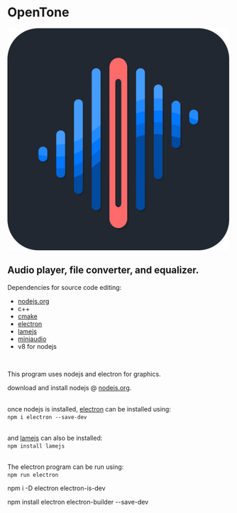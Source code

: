 # OpenTone

<img src="graphics/img/openToneLogo.png" alt="terminal flashcards logo" width="500" title="terminal flashcards logo"> 

## <b> Audio player, file converter, and equalizer. </b>

Dependencies for source code editing: 
- [nodejs.org](https://nodejs.org/en/download)
- c++
- [cmake](https://cmake.org/)
- [electron](https://www.electronjs.org/docs/latest/)
- [lamejs](https://github.com/zhuker/lamejs)
- [miniaudio](https://github.com/mackron/miniaudio)
- v8 for nodejs
<br>

This program uses nodejs and electron for graphics.
<br>

download and install nodejs @ [nodejs.org](https://nodejs.org/en/download). <br><br>

once nodejs is installed, [electron](https://www.electronjs.org/docs/latest/) can be installed using: <br>
```npm i electron --save-dev``` <br><br>

and [lamejs](https://github.com/zhuker/lamejs) can also be installed: <br>
```npm install lamejs``` <br><br>

The electron program can be run using: <br>
```npm run electron```<br>

npm i -D electron electron-is-dev

npm install electron electron-builder --save-dev

